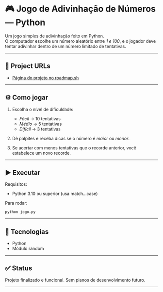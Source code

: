 # 🎮 Jogo de Adivinhação de Números — Python

Um jogo simples de adivinhação feito em Python.  
O computador escolhe um número aleatório entre *1 e 100*, e o jogador deve tentar adivinhar dentro de um número limitado de tentativas.

---

## 🔗 Project URLs

- [Página do projeto no roadmap.sh](https://roadmap.sh/projects/number-guessing-game)

---

## ⚙ Como jogar

1. Escolha o nível de dificuldade:
   - *Fácil* → 10 tentativas
   - *Médio* → 5 tentativas
   - *Difícil* → 3 tentativas

2. Dê palpites e receba dicas se o número é *maior* ou *menor*.

3. Se acertar com menos tentativas que o recorde anterior, você estabelece um novo recorde.

---

## ▶ Executar

Requisitos:
- Python 3.10 ou superior (usa match...case)

Para rodar:
```bash
python jogo.py
```
---

## 🧰 Tecnologias

- Python
- Módulo random

---


## ✅ Status

Projeto finalizado e funcional. Sem planos de desenvolvimento futuro.

---
